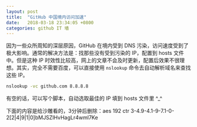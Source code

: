 ```yaml
---
layout: post
title:  "GitHub 中国境内访问加速"
date:   2018-03-18 23:34:05 +0800
categories: github IT 墙
---
```


因为一些众所周知的深层原因，GitHub 在境内受到 DNS 污染，访问速度受到了极大影响。通常的解决方法是：找那些没有受到污染的 IP，配置到 hosts 文件中。但是这种 IP 时效性比较高，网上的文章不会及时更新，配置后效果不很理想。其实，完全不需要百度，可以直接使用 `nslookup` 命令去自动解析域名来查找这些 IP。

```bash
nslookup -vc github.com 8.8.8.8
```

有空的话，可以写个脚本，自动选取最佳的 IP 填到 hosts 文件里 ^_^

下面的内容是给沙雕看的，3分钟后删除：aes 192 ctr
3-4.9-4.1-9-7.1-0-2[2|4|9|1|0]bMJSZlHvHagLr4wml7Ke

